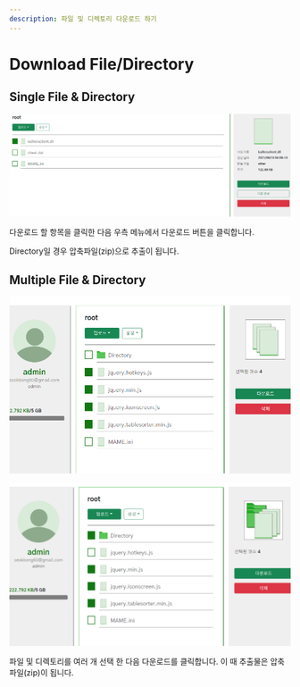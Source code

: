 ```yaml
---
description: 파일 및 디렉토리 다운로드 하기
---
```


# Download File/Directory

## Single File & Directory

![](<../../../.gitbook/assets/image (17).png>)

다운로드 할 항목을 클릭한 다음 우측 메뉴에서 다운로드 버튼을 클릭합니다.

Directory일 경우 압축파일(zip)으로 추출이 됩니다.



## Multiple File & Directory

![](<../../../.gitbook/assets/image (18).png>)

![](<../../../.gitbook/assets/image (19).png>)

파일 및 디렉토리를 여러 개 선택 한 다음 다운로드를 클릭합니다. 이 때 추출물은 압축파일(zip)이 됩니다.
